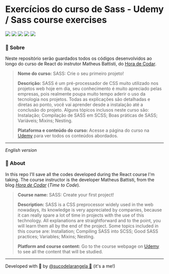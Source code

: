 # Exercícios do curso de Sass - Udemy / Sass course exercises

<div>
  <img src="https://img.shields.io/badge/HTML5-E34F26?style=for-the-badge&logo=html5&logoColor=white">
  <img src="https://img.shields.io/badge/CSS3-1572B6?style=for-the-badge&logo=css3&logoColor=white">
  <img src="https://img.shields.io/badge/JavaScript-F7DF1E?style=for-the-badge&logo=javascript&logoColor=black">
  <img src="https://img.shields.io/badge/React-20232A?style=for-the-badge&logo=react&logoColor=61DAFB"/>
  <img src="https://img.shields.io/badge/sass-CC6699?style=for-the-badge&logo=sass&logoColor=white"/>
</div>

### 🔎 Sobre

Neste repositório serão guardados todos os códigos desenvolvidos ao longo do curso de React do instrutor Matheus Battisti, do [Hora de Codar](https://www.horadecodar.com.br/).

> **Nome do curso:** SASS: Crie o seu primeiro projeto!
>
> **Descrição:** SASS é um pré-processador de CSS muito utilizado nos projetos web hoje em dia, seu conhecimento é muito apreciado pelas empresas, pois realmente poupa muito tempo aderir o uso da tecnologia nos projetos. Todas as explicações são detalhadas e diretas ao ponto, você vai aprender desde a instalação até a conclusão do projeto. Alguns tópicos inclusos neste curso são: Instalação; Compilação de SASS em SCSS; Boas práticas de SASS; Variáveis; Mixins; Nesting.
>
> **Plataforma e conteúdo do curso:** Acesse a página do curso na [Udemy](https://www.udemy.com/course/sass-crie-o-seu-primeiro-projeto/) para ver todos os conteúdos abordados.

---

_English version_

</div>

### 🔎 About

In this repo I'll save all the codes developed during the React course I'm taking. The course instructor is the developer Matheus Battisti, from the blog [_Hora de Codar_](https://www.horadecodar.com.br/) (_Time to Code_).

> **Course name:** SASS: Create your first project!
>
> **Description:** SASS is a CSS preprocessor widely used in the web nowadays, its knowledge is very appreciated by companies, because it can really spare a lot of time in projects with the use of this technology. All explanations are straightforward and to the point, you will learn them all by the end of the project. Some topics included in this course are: Installation; Compiling SASS into SCSS; Good SASS practices; Variables; Mixins; Nesting.
>
> **Platform and course content:** Go to the course webpage on [Udemy](https://www.udemy.com/course/sass-crie-o-seu-primeiro-projeto/) to see all the content that will be studied.

---

Developed with 🧡 by [@sucodelarangela 🍊](https://angelacaldas.vercel.app) (it's a me!)
